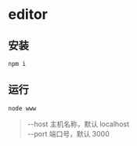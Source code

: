 # editor

## 安装

```
npm i
```

## 运行

```
node www
```
> --host 主机名称，默认 localhost<br/>
> --port 端口号，默认 3000<br/>


